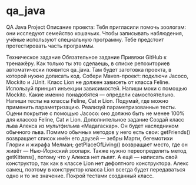 # qa_java
QA Java Project
Описание проекта:
Тебя пригласили помочь зоологам: они исследуют семейство кошачьих. Чтобы записывать наблюдения, учёные используют специальную программу. Тебе предстоит протестировать часть программы.

Техническое задание
Обязательное задание
Привяжи GitHub к тренажёру. Как только ты это сделаешь, в списке репозиториев автоматически появится qa_java. Там будет заготовка проекта, в которой нужно дописать код.
Собери Maven-проект: подключи Jacoco, Mockito и JUnit.
Класс Lion не должен зависеть от класса Feline. Используй принцип инъекции зависимостей.
Напиши моки с помощью Mockito. Какие именно понадобятся — определи самостоятельно.
Напиши тесты на классы Feline, Cat и Lion.
Подумай, где можно применить параметризацию. Реализуй параметризованные тесты.
Оцени покрытие с помощью Jacoco: оно должно быть не менее 100% для классов Feline, Cat и Lion.
Дополнительное задание
Создай класс льва Алекса из мультфильма «Мадагаскар». Он будет наследником обычного льва. Помимо обычных методов у него есть свои:
getFriends() возвращает список имён его друзей — зебры Марти, бегемотихи Глории и жирафа Мелман;
getPlaceOfLiving() возвращает место, где он живёт — Нью-Йоркский зоопарк. Также нужно переопределить метод getKittens(), потому что у Алекса нет львят. А ещё — написать свой конструктор, так как в классе Lion нет дефолтного конструктора. Алекс самец, поэтому в конструктор класса Lion всегда будет передаваться одно и то же значение.
Покрой тестами созданный класс.